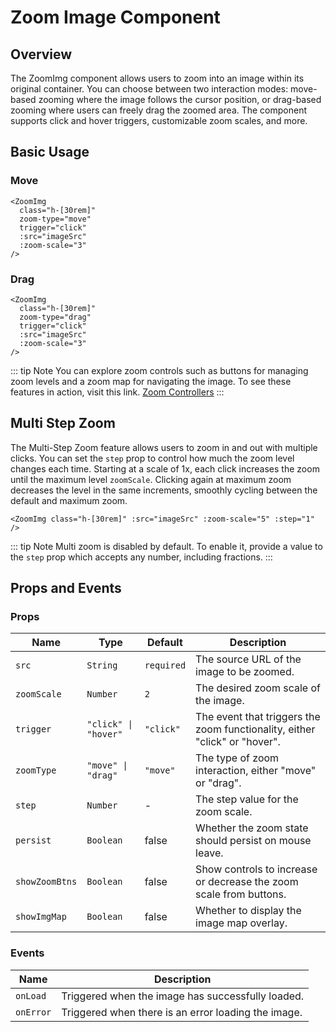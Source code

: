 <script setup lang="ts">
import "~/assets/css/main.css";
import ZoomImg from "~/components/ZoomImg.vue";
import imageSrc from "~/assets/images/red.jpg";
</script>

# Zoom Image Component

## Overview

The ZoomImg component allows users to zoom into an image within its original container. You can choose between two interaction modes: move-based zooming where the image follows the cursor position, or drag-based zooming where users can freely drag the zoomed area. The component supports click and hover triggers, customizable zoom scales, and more.

## Basic Usage

### Move

<ClientOnly>
  <ZoomImg
    class="h-[30rem]"
    zoom-type="move"
    trigger="click"
    :src="imageSrc"
    :zoom-scale="3"
  />
  <template #fallback>
    <div class="h-[30rem] w-full animate-pulse bg-gray-500"/> 
  </template>
</ClientOnly>

```vue
<ZoomImg
  class="h-[30rem]"
  zoom-type="move"
  trigger="click"
  :src="imageSrc"
  :zoom-scale="3"
/>
```

### Drag

<ClientOnly>
  <ZoomImg
    class="h-[30rem]"
    zoom-type="drag"
    :src="imageSrc"
    :zoom-scale="3"
  />
  <template #fallback>
    <div class="h-[30rem] w-full animate-pulse bg-gray-500" /> 
  </template>
</ClientOnly>

```vue
<ZoomImg
  class="h-[30rem]"
  zoom-type="drag"
  trigger="click"
  :src="imageSrc"
  :zoom-scale="3"
/>
```

::: tip Note
You can explore zoom controls such as buttons for managing zoom levels and a zoom map for navigating the image. To see these features in action, visit this link.
[Zoom Controllers](/guide/controls.html)
:::

## Multi Step Zoom

The Multi-Step Zoom feature allows users to zoom in and out with multiple clicks. You can set the `step` prop to control how much the zoom level changes each time. Starting at a scale of 1x, each click increases the zoom until the maximum level `zoomScale`. Clicking again at maximum zoom decreases the level in the same increments, smoothly cycling between the default and maximum zoom.

<ClientOnly>
  <ZoomImg class="h-[30rem]" :src="imageSrc" :zoom-scale="5" :step="1" />
  <template #fallback>
    <div class="h-[30rem] w-full animate-pulse bg-gray-500" /> 
  </template>
</ClientOnly>

```vue
<ZoomImg class="h-[30rem]" :src="imageSrc" :zoom-scale="5" :step="1" />
```

::: tip Note
Multi zoom is disabled by default. To enable it, provide a value to the `step` prop which accepts any number, including fractions.
:::

## Props and Events

### Props

| Name           | Type                 | Default    | Description                                                                |
| -------------- | -------------------- | ---------- | -------------------------------------------------------------------------- |
| `src`          | `String`             | `required` | The source URL of the image to be zoomed.                                  |
| `zoomScale`    | `Number`             | `2`        | The desired zoom scale of the image.                                       |
| `trigger`      | `"click" \| "hover"` | `"click"`  | The event that triggers the zoom functionality, either "click" or "hover". |
| `zoomType`     | `"move" \| "drag"`   | `"move"`   | The type of zoom interaction, either "move" or "drag".                     |
| `step`         | `Number`             | -          | The step value for the zoom scale.                                         |
| `persist`      | `Boolean`            | false      | Whether the zoom state should persist on mouse leave.                      |
| `showZoomBtns` | `Boolean`            | false      | Show controls to increase or decrease the zoom scale from buttons.         |
| `showImgMap`   | `Boolean`            | false      | Whether to display the image map overlay.                                  |

### Events

| Name      | Description                                         |
| --------- | --------------------------------------------------- |
| `onLoad`  | Triggered when the image has successfully loaded.   |
| `onError` | Triggered when there is an error loading the image. |
